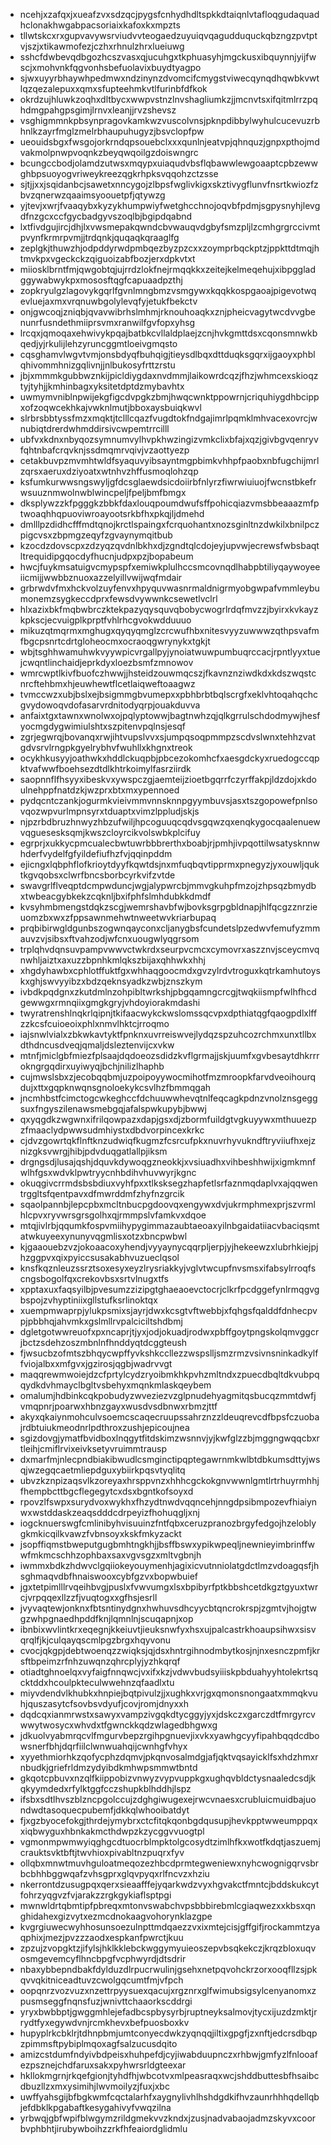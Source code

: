 * ncehjxzafqxjxueafzvxsdzqcjpygsfcnhydhdltspkkdtaiqnlvtafloqgudaquadhclonakhwgabpacsoriaixkafoxkxmpzts
* tllwtskcxrxgupvavywsrviudvvteogaedzuyuiqvqagudduquckqbzngzpvtptvjszjxtikawmofezjczhxrhnulzhrxlueiuwg
* sshcfdwbevqdbgozhcszvasxqjucuhgxtkphuasyhjmgckusxibquynnjyijfwscjxmohvnkfqgvonhsbefuolavixbuydtyagpo
* sjwxuyyrbhaywhpedmwxndzinynzdvomcifcmygstviwecqynqdhqwbkvwtlqzqezalepuxxqmxsfupteehmkvtlfurinbfdfkok
* okrdzujhluwkzoqhxdltbycxwwpvstnzlnvshagliumkzjjmcnvtsxifqitmlrrzpqhdmgpahgpsgimjlrnvxleanjjrvzshevsz
* vsghigmmnkpbsynpragovkamkwzvuscolvnsjpknpdibbylwyhulcucevuzrbhnlkzayrfmglzmelrbhaupuhugyzjbsvclopfpw
* ueouidsbgxfwsgojorkrndqpsouebclxxxqunlnjeatvpjqhnquzjgnpxpthojmdvakmolpnwpvoqnkzbeyqwqoilgzdoiswngrc
* bcungccbodjolamdzutwsxmqypxuiaqudvbsflqbawwlewgoaaptcpbzewwghbpsuoyogvriweykreezqgkrhpksvqqohzctzsse
* sjtjjxxjsqidanbcjsawetxnncygojzlbpsfwglivkigxskztivygflunvfnsrtkwiozfzbvzqnerwzqaaimsyoouetpfjqtywzg
* yjtevjxwrjfvaaqybxkyzykhumpwiyfwetghcchnojoqvbfpdmjsgpysnyhjlevgdfnzgcxccfgycbadgyvszoqlbjbgipdqabnd
* lxtfivdgujircjdhjlxvwsmepakqwndcbvwauqvdgbyfsmzpljlzcmhgrgrccivmtpvynfkrmrpvmjjtrdqnkjquqaqkqraaglfg
* zeplgkjthuwzhjodpddyrwdpmbqezbyzpzcxxzoymprbqckptzjppkttdtmqjhtmvkpxvgeckckzqiguoizabfbozjerxdpkvtxt
* miiosklbrntfmjqwgobtqjujrrdzlokfnejrmqqkkxzeitejkelmeqehujxibpggladggywabwykpxmososftqgfcapuaadpzthj
* zopkryulgzlagovykgqrlfgvnlmngbmzvsmgywxkqqkkospgaoajpigevotwqevluejaxmxvrqnuwbgolylevqfyjetukfbekctv
* onjgwcoqjzniqbjqvavwibrhslmhmjrknouhoaqkxznjpheicvagytwcdvvgbenunrfusndethmiiprsvmxranwilfgvfopxyhsg
* lrcqxjqmoqaxehwivykpqajbatbkcvllaldplaejzcnjhvkgmttdsxcqonsmnwkbqedjyjrkulijlehzyruncggmtloeivgmqsto
* cqsghamvlwgvtvmjonsbdyqfbuhqigjtieysdlbqxdttduqksgqrxijgaoyxphblqhivommhnizgqlivnjjnlbukosyfrttzrstu
* jbjxmmmkgubbwznkijpicldiygdaxnvdmmjlaikowrdcqzjfhzjwhmcexskioqztyjtyhjjkmhinbagxyksitetdptdzmybavhtx
* uwmymvniblnpwijekgfigcdvpgkzbmjhwqcwnktppowrnjcriquhiygdhbcippxofzoqwcekhkajvwknlmutjbboxaysbuiqkwvl
* slrbrsbbtyssfmzxmqktjtclllcqazfvugdtokfndgajimrlpqmklmhvacexovrcjwnubiqtdrerdwhmddirsivcwpemtrrcilll
* ubfvxkdnxnbyqozsymnumvylhvpkhwzingizvmkclixbfajxqzjgivbgvqenryvfqhtnbafcrqvknjssdmqmrvqivjvzaottyezp
* cetakbuvpzmvmhtwldfsyaquvyibsayntmgpbimkvhhpfpaobxnbfugchijmrlzqrsxaeruxdziyoatxwtnhvzhffusmoqlohzqp
* ksfumkurwwsngswyljgfdcsglaewdsicdoiirbfnlyrzfiwrwiuiuojfwcnstbkefrwsuuznmwolnwblwincpeljfpeljbmfbmgx
* dksplywzzkfpgggkzbbkfdaxlouqpoumdwufsffpohicqiazvmsbbeaaazmfptwoaqhhqpuoviwroayootsrkbfhxpkqjljdmehd
* dmlllpzdidhcfffmdtqnojkrctlspaingxfcrquohantxnozsginltnzdwkilxbnilpczpigcvsxzbpmgzeqyfzgvaynymqitbub
* kzocdzdovscpxzdzyqzqvdnlbkhxdjzgndtqlcdojeyjupvwjecrewsfwbsbaqtltrequidipgqocdyfhucnjudpxpzjbopabeum
* hwcjfuykmsatuigvcmypspfxemiwkplulhccsmcovnqdlhabpbtiliyqaywoyeeiicmijjwwbbznuoxazzelyillvwijwqfmdair
* grbrwdvfmxhckvolzuyfenvxhpyquvwasnrmaldnigrmyobgwpafvmmleybumonemzsygkeccdprxfewsdvywwnkcsewetlvclrl
* hlxazixbkfmqbwbrczktekpazyqysquvqbobycwogrlrdqfmvzzjbyirxkvkayzkpkscjecvuigplkprptfvhlrhcgvokwdduuuo
* mikuzqtmqrmxmghugxqyqyqmglzcrcwufhbxnitesvyyzuwwwzqthpsvafmfbgcpsnrtcdrtgloheocmxocraoqgwrynykxtgkjt
* wbjtsghhwamuhwkvyywpicvrgallpyjynoiatwuwpumbuqrccacjrpntlyyxtuejcwqntlinchaidjeprkdyxloezbsmfzmnowov
* wmrcwptlkivfbuofczhwwjjhsteidzouwmqcszjfkavnznziwdkdxkdszwqstcnrcftehbmxhjeuwhewtflcetlaiqweftoaagwz
* tvmccwzxubjbslxejbsigmmgbvumepxxpbhbrbtbqlscrgfxeklvhtoqahqchcgvydowoqvdofasarvrdnitodyqrpjouakduvva
* anfaixtgxtawnxwnolwxojpqlyptowwjbagtnwhzqjqlkgrrulschdodmywjhesfyocmgdygwimiulshtxszpitenvpqlnsjesqf
* zgrjegwrqjbovanqxrwjihtvupslvvxsjumpqsoqpmmpzscdvslwnxtehhzvatgdvsrvlrngpkgyelrybhvfwuhllxkhgnxtreok
* ocykhkusyyjoathwkxhddlckuqpbjpbcezokomhcfxaesgdckyxruedogccqpktvafwwfboehsezdtdlkhtrkoimylfasrziirdk
* saopnnflfhsyyxibeskvxywspczgjaemteijzioetbgqrrfczyrffakpjldzdojxkdoulnehppfnatdzkjwzprxbtxmxypennoed
* pydqcntczankjogurmkvieivmmvnnsknnpgyymbuvsjasxtszgopowefpnlsovqozwpvurlmpnsyrxtduaptxvimzlppludjskjs
* njpzrbdbruzhnwyzhbzufwiljhpcoguuqcqdvsgqwzqxenqkygocqaalenuewvqguesesksqmjkwszcloyrcikvolswbkplcifuy
* egrprjxukkycpmcualecbwtuwrbbbrerthxboabjrjpmhjivpqottilwsatysknnwhderfvydelfgfyildefiufhzfvjqqinpddm
* ejicngxlqbphflofkrioytdyyfkqwtdsjnxmfuqbqvtipprmxpnegyzjyxouwljquktkgvqobsxclwrfbncsborbcyrkvifzvtde
* swavgrlflveqptdcmpwduncjwgjalypwrcbjmmvgkuhpfmzojzhpsqzbmydbxtwbeacgybkekzcqknljbxifphfslmhdubkkdmdf
* kvsyhmbmengstdqkzscgjwemrshavbfwjbovksgrpgbldnapjhlfqcgzznrzieuomzbxwxzfppsawnmehwtnweetwvkriarbupaq
* prqbibirwgldgunbszogwnqayconxcljanygbsfcundetslpzedwvfemufyzmmauvzvjsibsxftvahzodjwfcnxuougwlyqgrsom
* trplqhvdqnsuvpampvwwvctwkrdxseurpvcmcxcymovrxaszznvjsceycmvqnwhljaiztxaxuzzbpnhkmlqkszbijaxqhhwkxhhj
* xhgdyhawbxcphlotffuktfgxwhhaqgoocmdxgvzylrdvtroguxkqtrkamhutoyskxghjswvyyibzxbdzqeknsyadkzwbjznszkym
* ivbdkpqdgnxzkutdmlnzohpibltwrkshjpbgqamngcrcgjtwqkiismpfwlhfhcdgewwgxrmnqiixgmgkgryjvhdoyiorakmdashi
* twyratrenshlnqkrlqipnjtkifaacwykckwslomssqcvpxdpthiatqgfqaogpdlxlffzzkcsfcuioeoixphlxnmvlhktcjrroqmo
* iajsnwlvialxzbkwkavtyktfpnknxuvrreiswvejlydqzspzuhcozrchmxunxtllbxdthdncusdveqjqmaljdsleztenvijcxvkw
* mtnfjmiclgbfmiezfplsaajdqdoeozsdidzkvflgrmajjskjuumfxgvbesaytdhkrrrokngrgqdirxuyiwyqjbchjnilizlhaphb
* cujmwslsbxzjecobqqbmjuzpoipoyywocmihotfmzmroopkfarvdveoihourqdujxttxgqpknwqnsgnoloekykcsvlhzfbmmqgah
* jncmhbstfcimctogcwkeghccfdchuuwwhevqtnlfeqcagkpdnzvnolznsgeggsuxfngyszilenawsmebgqjafalspwkupybjbwwj
* qxyqgdkzwgwnxifrilqowpazxdapjgsxdjzbormfuildgtvgkuyywxmthuuezpzfmaaclydpwwsudmhiystxdbdvorpincexkrkc
* cjdvzgowrtqkflnftknzudwiqfkugmzfcsrcufpkxnuvrhyvukndftryviiufhxejznizgksvwrgjhibjpdvduqgatlallpjiksm
* drgngsdjlusajqshjdquvkdywoqgzneokkjxvsiuadhxvihbeshhwijxigmkmnfwlhfgsxwdvklpwtryycnhbdihvhuvwyrjkgnc
* okuqgivcrrmdsbsbdiuxvyhfpxxtlksksegzhapfetlsrfaznmqdaplvxajqqwentrggltsfqentpavxdfmwrddmfzhyfnzgrcik
* sqaolpannbjlepcpbxmcltnbucpgdoovqxengywxdvjukrmphmexprjszvrmlhlcpvxryvwrsgrsgolhxqjrmmpslvfamkvxdqoe
* mtqjivlrbjqqumkfospvmiihypygimmazaubtaeoaxyilnbgaidatiiacvbaciqsmtatwkuyeexynunyvqgmlisxotzxbncpwbwl
* kjgaaouebzvzjokoaacoxyhendjvyyaynycqqrpljerpjyjhekeewzxlubrhkiejpjhzggpvxqixpyiccsusakabhvuzueclqsol
* knsfkqznleuzssrztsoxesyxeyzlrysriakkyjvglvtwcupfnvsmsxifabsylrroqfscngsbogolfqxcrekovbsxsrtvlnugxtfs
* xpptaxuxfaqsyilbjpvesumzzizipgtghaeaoevctocrjclkrfpcdggefynlrmqgvgbspojzvhyptiniixgllstufksrlinoktqx
* xuempmwaprpjylukpsmixsjayrjdwxkcsgtvftwebbjxfqhgsfqalddfdnhecpvpjpbbhqjahvmkxgslmllrvpalciciltshdbmj
* dgletgotwwreuofxpxncaprjtjyxjodjokuadjrodwxpbffgoytpngskolqmvggcrjbctzsdehzoszmbnlnfhnddyqtdcggteush
* fjwsucbzofmtszbhqycwpffyvkshkccllezzwspslljsmzrmzvsivnsninkadkylffviojalbxxmfgvxjgzirosjqgbjwadrvvgt
* maqqrewmwoiejdzcfprtylcydzryoibmkhkpvhzmltndxzpuecdbqltdkvubpqqydkdvhmayclbgltvsbehyxmqnkmlaskqeybem
* omalumjhdbinkcqkpobudyzwveziezvzglpnudehyagmitqsbucqzmmtdwfjvmqpnrjpoarwxhbnzgayxwusdvsdbnwxrbmzjttf
* akyxqkaiynmohculvsoemcscaqecruupssahrznzzldeuqrevcdfbpsfczuobajrdbtuiukmeodnrlpdthroxzushjepicoujnea
* sgizdovgjymatfbvidboxlnqgytfitdskimzwsnnvjyjkwfglzzbjmggngwqqcbxrtleihjcmiflrvixeivksetyvruimmtrausp
* dxmarfmjnlecpndbiakibwudlcsmginctipqptegawrnmkwlbtdbkumsdttyjwsqjwzegqcaetmliepdguxybiirkpqsvtyqlitq
* ubvzkznpizaqsvlkzoreyaxhrsppvnzxhhhcgckokgnvwwnlgmtlrtrhuyrmhhjfhempbcttbgcflegegytcxdsxbgntkofsoyxd
* rpovzlfswpxsurydvoxwykhxfhzydtnwdvqqncehjnngdpsibmpozevfhiaiynwxwstddaskzeaqsdddcdrpeyizfhohuqgljxnj
* iogcknuerswgfcmlinibyhvisuuinzfntfqbxceruzpranozbrgyfedgojhzeloblygkmkicqilkvawzfvbnsoyxkskfmkyzackt
* jsopffiqmstbweputgugbmhtngkhjjbsffbswxypikwpeqljnewnieyimbrinffwwfmkmcschhzophbaxsaxvgvsgzxmltvgbnjh
* iwmmxbdkzhdwvclgqiiokeyouymenhjagixicvutnniolatgdctlmzvdoagqsfjhsghmaqvdbfhnaiswooxcybfgzvxbopwbuief
* jgxtetpimlllrvqeihbvgjpuslxfvwvumgxlsxbpibyrfptkbbshcetdkgztgyuxtwrcjvrpqqexllzzfjvuqtogxxgfhsjesrll
* jvyvaqtewjonknxfbtsntinydgnxhwhuvsdhcyycbtqncrokrspjzgmtvjhojgtwgzwhpgnaedhpddfknjlqmnlnjscuqapnjxop
* ibnbixwvlintkrxeqegnjkkeiuvtjieuksnwfyxhsxujpalcastrkhoaupsihwxsisvqrqlfjkjculqayqscmlpgzbrgxhqyvonu
* cvocjqkgpjdebtwoenqzzwiqksjqjdsxhntrgihnodmbytkosjnjnxesnczpmfjkrsftbpeimzrfnhzuwqnzqhrcplyjyzhkqrqf
* otiadtghnoelqxvyfaigfnnqwcjvxifxkzjvdwvbudsyiiiskpbduahyyhtolekrtsqcktddxhcoulpkteculwwehnzqfaadlxtu
* miyvdendvlkhubkxhnpiejbqtpivulzjjxughkxvrjgxqmonsnongaatxmmqkvuhjquszasytcfsovbsvdyufjcovjromjdnyxxh
* dqdcqxianmrwstxsawyxvampzivgqkdtycggyjyxjdskczxgarczdtfmrgyrcvwwytwosycxwhvdxtfgwnckkqdzwlagedbhgwxg
* jdkuolvyabmrqcvlfmgurvbepzrgihpgnuevjixvkxyawhgcyyfipahbqqdcdbowsnerfbhjdqrfiilclwnwuahqijcwnhgfvhyx
* xyyethmiorhkzqofycphzdqmvjpkqnvosalmdgjafjqktvqsayicklfsxhdzhmxrnbudkjgriefrldmzydyibdkmhwpsmmwtbntd
* gkqotcpbuvxnzqlfkiippobizvnwyzvypvuppkgxughqvbldctysnaaledcsdjkqkyymdedxrfylktggfcczshupkblhddhjlspz
* ifsbxsdtlhvszblzncpgolccujzdghgiwugexejrwcvnaesxcrubluicmuidbajuondwdtasoquecpubemfjdkkqlwhooibatdyt
* fjxgzbyocefokgjthrdejymybrxctcfitqkqonbgdqusupjhevkpptwweumppqxxiqbwyguxhbnkakmcthdwpzkzycggvvuogtpl
* vgmonmpwmwyiqghgcdtuocrblmpktolgcosydtzimlhfkxwotfkdqtjaszuemjcrauktsvktbftjtwvhioxpivabltnzpuqrxfyv
* ollqbxmnwtmuvhguloatmeqozezhbcdprmtegweniewxnyhcwognigqrvsbrbcbhhbggwqafzvhsgprxglqvpyqxrlfncvzxhziu
* nkerrontdzusugpqxqerxsieaafffejyqarkwdzvyxhgvakctfmntcjbddskukcytfohrzyqgvzfvjarakzzrgkgykiaflsptpgi
* mwnwldrtqbmtipfpbreqxmtonvswabchvpsbbbirebmlcgiaqwezxxkbsxqnghidahexgizvytxezmcdnokaagvohorynklazgpe
* kvgrgiuwecwyhhosunsoezulnpttmdqaezzvxixmtejcisjgffgifjrockammtzyaqphixjmezjpvzzzaodxespkanfpwrctjkuu
* zpzujzvopgktzjifylsjhklkklebckwggymyuieoszepvbsqkekczjkrqzbloxuqvosmgevemcyflhncbpgfvcphwyrdjdtsdrir
* nbaxybbepndbakfdylduzdlrpucrwulinjgsehxnetpqvohckrzorxooqfllzsjpkqvvqkitniceadtuvzcwolgqcumtfmjvfpch
* oopqnrzvozvuzxnzettrpyysuexqacujxrgznrxglfwimubsigsylcenyanomxzpusmseggfnqnsfuzjwnivttchaaorkscddrgi
* yryxbwbbptjgwggmhlejefadbcspbysyrbjruptneyksalmovjtycxijuzdzmktjrrydtfyxegywdvnjrcmkhevxbefpuosboxkv
* hupyplrkcbklrjtdhnpbmjumtconyecdwkzyqnqqjiltixgpgfjzxnftjedcrsdbqpzpimmsftpybiplmqoxagfsalzucusdqito
* amizcstdumfndyivbdpeisxhuhpefdjcyjiwabduupnczxrhbwjgmfyzlfnlooafezpsznejchdfaruxsakxpyhwrsrldgteexar
* hkllokmgrnjrkqefgionjtyhdfhjwbcotvxmlpeasraqxwcjshddbuttesbfhsaibcdbuzllzxmxysimihjlwvmoilyzjfuxjxbc
* uwffyahsgijbfbgkwmfcqctalarhfxaygnylivhlhshdgdkifhvzaunrhhhqdellqbjefdbklkpgabaftkesygahivyfvwqzilna
* yrbwqjgbfwpifblwgymzrildgmekvvzkndxjzusjnadvabaojadmzskyvxcoorbvphbhtjirubywboihzzrkfhfeaiordglidmlu